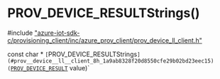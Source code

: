 # PROV_DEVICE_RESULTStrings()

\#include ["azure-iot-sdk-c/provisioning_client/inc/azure_prov_client/prov_device_ll_client.h"](../iot-c-ref-prov-device-ll-client-h.md)  

const char * `[`PROV_DEVICE_RESULTStrings`](#prov__device__ll__client_8h_1a9ab8328f20d8550cfe29b02bd23eec15)(`[`PROV_DEVICE_RESULT`](#prov__device__ll__client_8h_1a4e21aaa494a7ff52958e337551fde7eb) value)`

